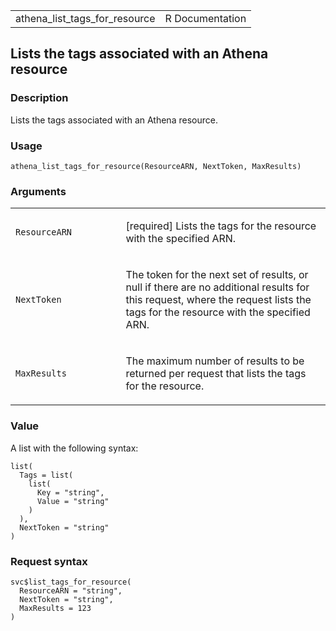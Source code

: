 <table style="width: 100%;">
<tbody>
<tr class="odd">
<td>athena_list_tags_for_resource</td>
<td style="text-align: right;">R Documentation</td>
</tr>
</tbody>
</table>

## Lists the tags associated with an Athena resource

### Description

Lists the tags associated with an Athena resource.

### Usage

    athena_list_tags_for_resource(ResourceARN, NextToken, MaxResults)

### Arguments

<table>
<colgroup>
<col style="width: 35%" />
<col style="width: 65%" />
</colgroup>
<tbody>
<tr class="odd">
<td><code
id="athena_list_tags_for_resource_:_ResourceARN">ResourceARN</code></td>
<td><p>[required] Lists the tags for the resource with the specified
ARN.</p></td>
</tr>
<tr class="even">
<td><code
id="athena_list_tags_for_resource_:_NextToken">NextToken</code></td>
<td><p>The token for the next set of results, or null if there are no
additional results for this request, where the request lists the tags
for the resource with the specified ARN.</p></td>
</tr>
<tr class="odd">
<td><code
id="athena_list_tags_for_resource_:_MaxResults">MaxResults</code></td>
<td><p>The maximum number of results to be returned per request that
lists the tags for the resource.</p></td>
</tr>
</tbody>
</table>

### Value

A list with the following syntax:

    list(
      Tags = list(
        list(
          Key = "string",
          Value = "string"
        )
      ),
      NextToken = "string"
    )

### Request syntax

    svc$list_tags_for_resource(
      ResourceARN = "string",
      NextToken = "string",
      MaxResults = 123
    )
